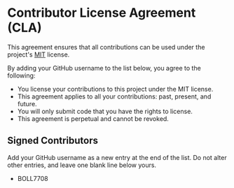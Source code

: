 # Contributor License Agreement (CLA)

This agreement ensures that all contributions can be used under the project's [MIT][MIT] license.

By adding your GitHub username to the list below, you agree to the following:

- You license your contributions to this project under the MIT license.
- This agreement applies to all your contributions: past, present, and future.
- You will only submit code that you have the rights to license.
- This agreement is perpetual and cannot be revoked.

[MIT]: https://mit-license.org/

## Signed Contributors
Add your GitHub username as a new entry at the end of the list. Do not alter other entries, and leave one blank line below yours.

- BOLL7708
